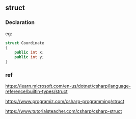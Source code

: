 ## struct


### Declaration

eg:
```cs
struct Coordinate
{
    public int x;
    public int y;
}
```



### ref
https://learn.microsoft.com/en-us/dotnet/csharp/language-reference/builtin-types/struct

https://www.programiz.com/csharp-programming/struct

https://www.tutorialsteacher.com/csharp/csharp-struct
